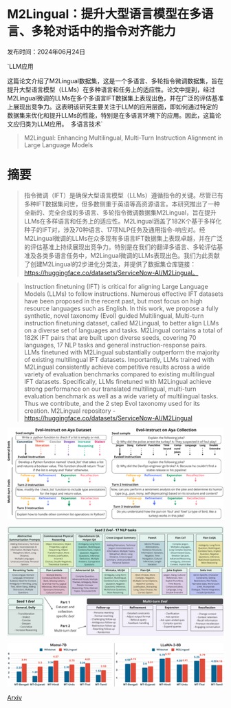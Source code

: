 # M2Lingual：提升大型语言模型在多语言、多轮对话中的指令对齐能力

发布时间：2024年06月24日

`LLM应用

这篇论文介绍了M2Lingual数据集，这是一个多语言、多轮指令微调数据集，旨在提升大型语言模型（LLMs）在多种语言和任务上的适应性。论文中提到，经过M2Lingual微调的LLMs在多个多语言IFT数据集上表现出色，并在广泛的评估基准上展现出竞争力。这表明该研究主要关注于LLM的应用层面，即如何通过特定的数据集来优化和提升LLMs的性能，特别是在多语言环境下的应用。因此，这篇论文应归类为LLM应用。` `多语言技术`

> M2Lingual: Enhancing Multilingual, Multi-Turn Instruction Alignment in Large Language Models

# 摘要

> 指令微调（IFT）是确保大型语言模型（LLMs）遵循指令的关键。尽管已有多种IFT数据集问世，但多数侧重于英语等高资源语言。本研究推出了一种全新的、完全合成的多语言、多轮指令微调数据集M2Lingual，旨在提升LLMs在多样语言和任务上的适应性。M2Lingual涵盖了182K个基于多样化种子的IFT对，涉及70种语言、17项NLP任务及通用指令-响应对。经M2Lingual微调的LLMs在众多现有多语言IFT数据集上表现卓越，并在广泛的评估基准上持续展现出竞争力。特别是在我们的翻译多语言、多轮评估基准及各类多语言任务中，M2Lingual微调的LLMs表现出色。我们为此贡献了创建M2Lingual的2步进化分类法，并提供了数据集仓库链接：https://huggingface.co/datasets/ServiceNow-AI/M2Lingual。

> Instruction finetuning (IFT) is critical for aligning Large Language Models (LLMs) to follow instructions. Numerous effective IFT datasets have been proposed in the recent past, but most focus on high resource languages such as English. In this work, we propose a fully synthetic, novel taxonomy (Evol) guided Multilingual, Multi-turn instruction finetuning dataset, called M2Lingual, to better align LLMs on a diverse set of languages and tasks. M2Lingual contains a total of 182K IFT pairs that are built upon diverse seeds, covering 70 languages, 17 NLP tasks and general instruction-response pairs. LLMs finetuned with M2Lingual substantially outperform the majority of existing multilingual IFT datasets. Importantly, LLMs trained with M2Lingual consistently achieve competitive results across a wide variety of evaluation benchmarks compared to existing multilingual IFT datasets. Specifically, LLMs finetuned with M2Lingual achieve strong performance on our translated multilingual, multi-turn evaluation benchmark as well as a wide variety of multilingual tasks. Thus we contribute, and the 2 step Evol taxonomy used for its creation. M2Lingual repository - https://huggingface.co/datasets/ServiceNow-AI/M2Lingual

![M2Lingual：提升大型语言模型在多语言、多轮对话中的指令对齐能力](../../../paper_images/2406.16783/x1.png)

![M2Lingual：提升大型语言模型在多语言、多轮对话中的指令对齐能力](../../../paper_images/2406.16783/x2.png)

![M2Lingual：提升大型语言模型在多语言、多轮对话中的指令对齐能力](../../../paper_images/2406.16783/x3.png)

[Arxiv](https://arxiv.org/abs/2406.16783)